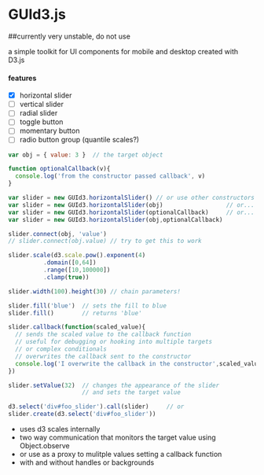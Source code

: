 GUId3.js
========

##currently very unstable, do not use

a simple toolkit for UI components for mobile and desktop created with D3.js

#### features
- [x] horizontal slider
- [ ] vertical slider
- [ ] radial slider
- [ ] toggle button
- [ ] momentary button
- [ ] radio button group (quantile scales?)

```javascript
var obj = { value: 3 }  // the target object

function optionalCallback(v){
  console.log('from the constructor passed callback', v)
}

var slider = new GUId3.horizontalSlider() // or use other constructors
var slider = new GUId3.horizontalSlider(obj)                  // or...
var slider = new GUId3.horizontalSlider(optionalCallback)     // or...
var slider = new GUId3.horizontalSlider(obj,optionalCallback)

slider.connect(obj, 'value')
// slider.connect(obj.value) // try to get this to work

slider.scale(d3.scale.pow().exponent(4)
          .domain([0,64])
          .range([10,100000])
          .clamp(true))

slider.width(100).height(30) // chain parameters!

slider.fill('blue')  // sets the fill to blue
slider.fill()        // returns 'blue'

slider.callback(function(scaled_value){
  // sends the scaled value to the callback function
  // useful for debugging or hooking into multiple targets
  // or complex conditionals
  // overwrites the callback sent to the constructor
  console.log('I overwrite the callback in the constructor',scaled_value)
})

slider.setValue(32)  // changes the appearance of the slider
                     // and sets the target value

d3.select('div#foo_slider').call(slider)     // or
slider.create(d3.select('div#foo_slider'))
```

* uses d3 scales internally
* two way communication that monitors the target value using Object.observe
* or use as a proxy to mulitple values setting a callback function
* with and without handles or backgrounds
